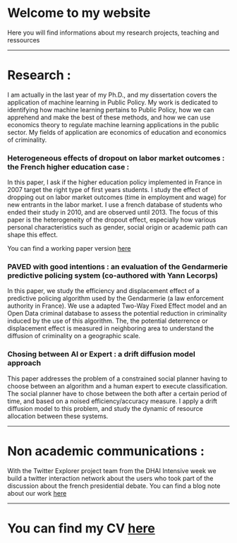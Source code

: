 # Welcome to my website

Here you will find informations about my research projects, teaching and ressources

---

# Research :

I am actually in the last year of my Ph.D., and my dissertation covers the application of machine learning in Public Policy. My work is dedicated to identifying how machine learning pertains to Public Policy, how we can apprehend and make the best of these methods, and how we can use economics theory to regulate machine learning applications in the public sector. My fields of application are economics of education and economics of criminality. 

### Heterogeneous effects of dropout on labor market outcomes : the French higher education case : 

In this paper, I ask if the higher education policy implemented in France in 2007 target the right type of first years students. I study the effect of dropping out on labor market outcomes (time in employment and wage) for new entrants in the labor market. I use a french database of students who ended their study in 2010, and are observed until 2013. The focus of this paper is the heterogeneity of the dropout effect, especially how various personal characteristics such as gender, social origin or academic path can shape this effect. 

You can find a working paper version [here](https://raw.githubusercontent.com/GaspardTissandier/GaspardTissandier.github.io/main/research/Heterogeneous_effect_dropout_policy_Gaspard_Tissandier.pdf?raw=true)




### PAVED with good intentions : an evaluation of the Gendarmerie predictive policing system (co-authored with Yann Lecorps) 

In this paper, we study the efficiency and displacement effect of a predictive policing algorithm used by the Gendarmerie (a law enforcement authority in France). We use a adapted Two-Way Fixed Effect model and an Open Data criminal database to assess the potential reduction in criminality induced by the use of this algorithm. The, the potential deterrence or displacement effect is measured in neighboring area to understand the diffusion of criminality on a geographic scale. 


### Chosing between AI or Expert : a drift diffusion model approach

This paper addresses the problem of a constrained social planner having to choose between an algorithm and a human expert to execute classification. The social planner have to chose between the both after a certain period of time, and based on a noised efficiency/accuracy measure. I apply a drift diffusion model to this problem, and study the dynamic of resource allocation between these systems.


---

# Non academic communications :

With the Twitter Explorer project team from the DHAI Intensive week we build a twitter interaction network about the users who took part of the discussion about the french presidential debate. You can find a blog note about our work [here](https://blog.twitterexplorer.org/post/debatmacronlepen/)

---

# You can find my CV [here](https://github.com/GaspardTissandier/GaspardTissandier.github.io/blob/main/cv/Gaspard_Tissandier_Resume_2p.pdf?raw=true)

